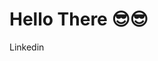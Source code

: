 
<h1>Hello There 😎😎</h1>

<p>
  <a href="https://www.linkedin.com/in/mohamed-ehab-164193208" style="text-decoration: none; a:hover {
                                                                      color: black;
                                                                      }">Linkedin</a>
</p>
